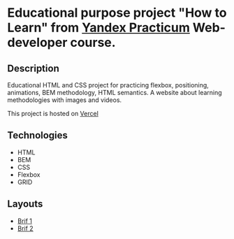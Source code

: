 # Educational purpose project "How to Learn" from [Yandex Practicum](https://practicum.yandex.ru/) Web-developer course.

## Description

Educational HTML and CSS project for practicing flexbox, positioning, animations, BEM methodology, HTML semantics. A website about learning methodologies with images and videos.

This project is hosted on [Vercel](https://how-to-learn-xi.vercel.app/)

## Technologies
* HTML
* BEM
* CSS
* Flexbox
* GRID


## Layouts

* [Brif 1](https://code.s3.yandex.net/web-developer/project-1/sprint-1-brief.pdf)
* [Brif 2](https://code.s3.yandex.net/web-developer/project-1/sprint-2-brief.pdf)

